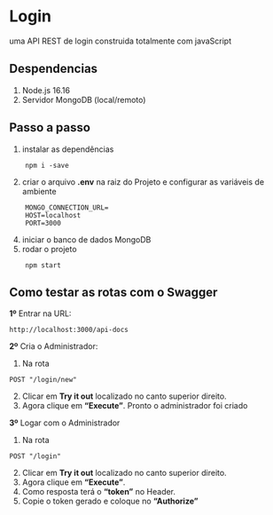 # Login 
uma API REST de login construida totalmente com javaScript

## Despendencias

1. Node.js 16.16
2. Servidor MongoDB (local/remoto) 

## Passo a passo

1. instalar as dependências
~~~ 
    npm i -save
~~~ 
2. criar o arquivo **.env** na raiz do Projeto e configurar as variáveis de ambiente
~~~ 
    MONGO_CONNECTION_URL=
    HOST=localhost
    PORT=3000
~~~
4. iniciar o banco de dados MongoDB
5. rodar o projeto
~~~
    npm start
~~~

## Como testar as rotas com o Swagger

**1º** Entrar na URL:
```
http://localhost:3000/api-docs
```
**2º** Cria o Administrador:
1. Na rota
```
POST "/login/new"
```
2. Clicar em **Try it out** localizado no canto superior direito.
3. Agora clique em **“Execute”**. Pronto o administrador foi criado

**3º** Logar com o Administrador
1. Na rota
```
POST "/login"
```
2. Clicar em **Try it out** localizado no canto superior direito.
3. Agora clique em **“Execute”**.
4. Como resposta terá o **“token”** no Header.
5. Copie o token gerado e coloque no **“Authorize”**
